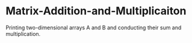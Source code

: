 # Matrix-Addition-and-Multiplicaiton
Printing two-dimensional arrays A and B and conducting their sum and  multiplication.
